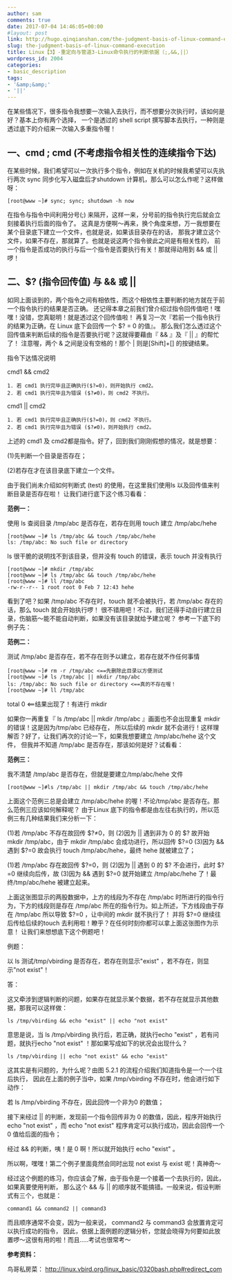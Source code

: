 ```yaml
---
author: sam
comments: true
date: 2017-07-04 14:46:05+00:00
#layout: post
link: http://hugo.qinqianshan.com/the-judgment-basis-of-linux-command-execution/
slug: the-judgment-basis-of-linux-command-execution
title: Linux【3】-重定向与管道3-Linux命令执行的判断依据（;,&&,||）
wordpress_id: 2004
categories:
- basic_description
tags:
- '&amp;&amp;'
- '||'
---
```


在某些情况下，很多指令我想要一次输入去执行，而不想要分次执行时，该如何是好？基本上你有两个选择， 一个是透过的 shell script 撰写脚本去执行，一种则是透过底下的介绍来一次输入多重指令喔！

<!-- more -->

## 一、cmd ; cmd (不考虑指令相关性的连续指令下达)

在某些时候，我们希望可以一次执行多个指令，例如在关机的时候我希望可以先执行两次 sync 同步化写入磁盘后才shutdown 计算机，那么可以怎么作呢？这样做呀：
    
    [root@www ~]# sync; sync; shutdown -h now

在指令与指令中间利用分号(;) 来隔开，这样一来，分号前的指令执行完后就会立刻接着执行后面的指令了。 这真是方便啊～再来，换个角度来想，万一我想要在某个目录底下建立一个文件，也就是说，如果该目录存在的话， 那我才建立这个文件，如果不存在，那就算了。也就是说这两个指令彼此之间是有相关性的， 前一个指令是否成功的执行与后一个指令是否要执行有关！那就得动用到 && 或 || 啰！

## 二、$? (指令回传值) 与 && 或 ||

如同上面谈到的，两个指令之间有相依性，而这个相依性主要判断的地方就在于前一个指令执行的结果是否正确。 还记得本章之前我们曾介绍过指令回传值吧！嘿嘿！没错，您真聪明！就是透过这个回传值啦！ 再复习一次『若前一个指令执行的结果为正确，在 Linux 底下会回传一个 $? = 0 的值』。 那么我们怎么透过这个回传值来判断后续的指令是否要执行呢？这就得要藉由『 && 』及『 || 』的帮忙了！ 注意喔，两个 & 之间是没有空格的！那个 | 则是[Shift]+[\] 的按键结果。

指令下达情况说明
    
cmd1 && cmd2

    1. 若 cmd1 执行完毕且正确执行($?=0)，则开始执行 cmd2。
    2. 若 cmd1 执行完毕且为错误 ($?≠0)，则 cmd2 不执行。

cmd1 || cmd2

    1. 若 cmd1 执行完毕且正确执行($?=0)，则 cmd2 不执行。
    2. 若 cmd1 执行完毕且为错误 ($?≠0)，则开始执行 cmd2。

上述的 cmd1 及 cmd2都是指令。好了，回到我们刚刚假想的情况，就是想要：
 
 (1)先判断一个目录是否存在；
 
 (2)若存在才在该目录底下建立一个文件。

 由于我们尚未介绍如何判断式 (test) 的使用，在这里我们使用ls 以及回传值来判断目录是否存在啦！ 让我们进行底下这个练习看看：

**范例一：**

使用 ls 查阅目录 /tmp/abc 是否存在，若存在则用 touch 建立 /tmp/abc/hehe
    
    [root@www ~]# ls /tmp/abc && touch /tmp/abc/hehe
    ls: /tmp/abc: No such file or directory

ls 很干脆的说明找不到该目录，但并没有 touch 的错误，表示 touch 并没有执行
    
    [root@www ~]# mkdir /tmp/abc
    [root@www ~]# ls /tmp/abc && touch /tmp/abc/hehe
    [root@www ~]# ll /tmp/abc
    -rw-r--r-- 1 root root 0 Feb 7 12:43 hehe

看到了吧？如果 /tmp/abc 不存在时，touch 就不会被执行，若 /tmp/abc 存在的话，那么 touch 就会开始执行啰！ 很不错用吧！不过，我们还得手动自行建立目录，伤脑筋～能不能自动判断，如果没有该目录就给予建立呢？ 参考一下底下的例子先：

**范例二：**

测试 /tmp/abc 是否存在，若不存在则予以建立，若存在就不作任何事情
    
    [root@www ~]# rm -r /tmp/abc <==先删除此目录以方便测试
    [root@www ~]# ls /tmp/abc || mkdir /tmp/abc
    ls: /tmp/abc: No such file or directory <==真的不存在喔！
    [root@www ~]# ll /tmp/abc

total 0 <==结果出现了！有进行 mkdir

如果你一再重复『 ls /tmp/abc || mkdir /tmp/abc 』画面也不会出现重复 mkdir 的错误！这是因为/tmp/abc 已经存在， 所以后续的 mkdir 就不会进行！这样理解否？好了，让我们再次的讨论一下，如果我想要建立 /tmp/abc/hehe 这个文件， 但我并不知道 /tmp/abc 是否存在，那该如何是好？试看看：

**范例三：**

我不清楚 /tmp/abc 是否存在，但就是要建立/tmp/abc/hehe 文件
    
    [root@www ~]#ls /tmp/abc || mkdir /tmp/abc && touch /tmp/abc/hehe

上面这个范例三总是会建立 /tmp/abc/hehe 的喔！不论/tmp/abc 是否存在。那么范例三应该如何解释呢？ 由于Linux 底下的指令都是由左往右执行的，所以范例三有几种结果我们来分析一下：

(1)若 /tmp/abc 不存在故回传 $?≠0，则 (2)因为 || 遇到非为 0 的 $? 故开始 mkdir /tmp/abc，由于 mkdir /tmp/abc 会成功进行，所以回传 $?=0 (3)因为 && 遇到 $?=0 故会执行 touch /tmp/abc/hehe，最终 hehe 就被建立了；

(1)若 /tmp/abc 存在故回传 $?=0，则 (2)因为 || 遇到 0 的 $? 不会进行，此时 $?=0 继续向后传，故 (3)因为 && 遇到 $?=0 就开始建立 /tmp/abc/hehe 了！最终/tmp/abc/hehe 被建立起来。

上面这张图显示的两股数据中，上方的线段为不存在 /tmp/abc 时所进行的指令行为，下方的线段则是存在 /tmp/abc 所在的指令行为。如上所述，下方线段由于存在 /tmp/abc 所以导致 $?=0 ，让中间的 mkdir 就不执行了！ 并将 $?=0 继续往后传给后续的touch 去利用啦！瞭乎？在任何时刻你都可以拿上面这张图作为示意！ 让我们来想想底下这个例题吧！

例题：

以 ls 测试/tmp/vbirding 是否存在，若存在则显示"exist" ，若不存在，则显示"not exist"！

答：

这又牵涉到逻辑判断的问题，如果存在就显示某个数据，若不存在就显示其他数据，那我可以这样做：
    
    ls /tmp/vbirding && echo "exist" || echo "not exist"

意思是说，当 ls /tmp/vbirding 执行后，若正确，就执行echo "exist" ，若有问题，就执行echo "not exist" ！那如果写成如下的状况会出现什么？
    
    ls /tmp/vbirding || echo "not exist" && echo "exist"

这其实是有问题的，为什么呢？由图 5.2.1 的流程介绍我们知道指令是一个一个往后执行， 因此在上面的例子当中，如果 /tmp/vbirding 不存在时，他会进行如下动作：

若 ls /tmp/vbirding 不存在，因此回传一个非为0 的数值；

接下来经过 || 的判断，发现前一个指令回传非为 0 的数值，因此，程序开始执行echo "not exist" ，而 echo "not exist" 程序肯定可以执行成功，因此会回传一个 0 值给后面的指令；

经过 && 的判断，咦！是 0 啊！所以就开始执行 echo "exist" 。

所以啊，嘿嘿！第二个例子里面竟然会同时出现 not exist 与 exist 呢！真神奇～

经过这个例题的练习，你应该会了解，由于指令是一个接着一个去执行的，因此，如果真要使用判断， 那么这个 && 与 || 的顺序就不能搞错。一般来说，假设判断式有三个，也就是：
    
    command1 && command2 || command3

而且顺序通常不会变，因为一般来说， command2 与 command3 会放置肯定可以执行成功的指令， 因此，依据上面例题的逻辑分析，您就会晓得为何要如此放置啰～这很有用的啦！而且.....考试也很常考～

**参考资料：**

鸟哥私房菜： http://linux.vbird.org/linux_basic/0320bash.php#redirect_com
